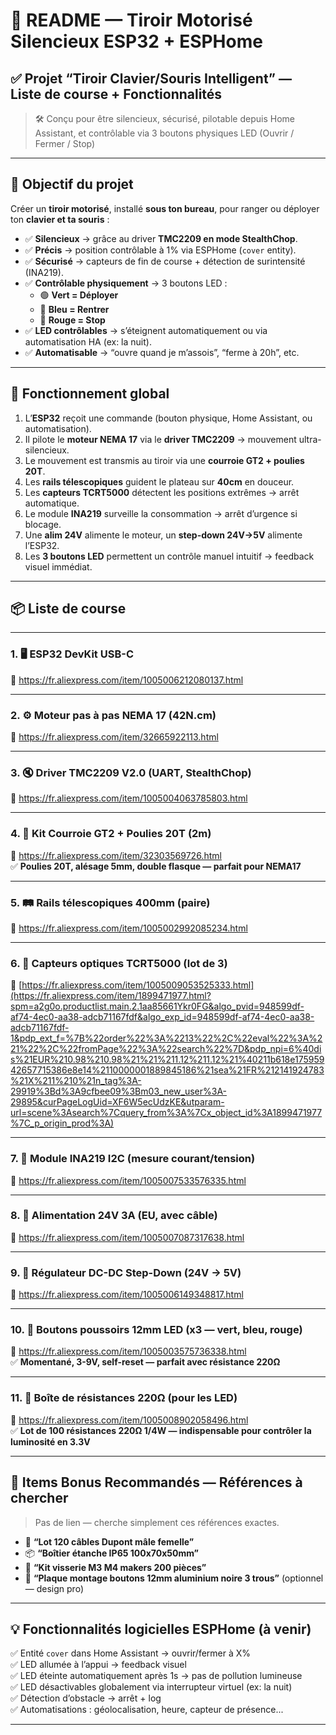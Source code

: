 # 📄 README — Tiroir Motorisé Silencieux ESP32 + ESPHome  
## ✅ Projet “Tiroir Clavier/Souris Intelligent” — Liste de course + Fonctionnalités

> 🛠️ Conçu pour être silencieux, sécurisé, pilotable depuis Home Assistant, et contrôlable via 3 boutons physiques LED (Ouvrir / Fermer / Stop)

---

## 🎯 Objectif du projet

Créer un **tiroir motorisé**, installé **sous ton bureau**, pour ranger ou déployer ton **clavier et ta souris** :

- ✅ **Silencieux** → grâce au driver **TMC2209 en mode StealthChop**.
- ✅ **Précis** → position contrôlable à 1% via ESPHome (`cover` entity).
- ✅ **Sécurisé** → capteurs de fin de course + détection de surintensité (INA219).
- ✅ **Contrôlable physiquement** → 3 boutons LED :  
  - 🟢 **Vert = Déployer**  
  - 🔵 **Bleu = Rentrer**  
  - 🔴 **Rouge = Stop**  
- ✅ **LED contrôlables** → s’éteignent automatiquement ou via automatisation HA (ex: la nuit).
- ✅ **Automatisable** → “ouvre quand je m’assois”, “ferme à 20h”, etc.

---

## 🧠 Fonctionnement global

1. L’**ESP32** reçoit une commande (bouton physique, Home Assistant, ou automatisation).
2. Il pilote le **moteur NEMA 17** via le **driver TMC2209** → mouvement ultra-silencieux.
3. Le mouvement est transmis au tiroir via une **courroie GT2 + poulies 20T**.
4. Les **rails télescopiques** guident le plateau sur **40cm** en douceur.
5. Les **capteurs TCRT5000** détectent les positions extrêmes → arrêt automatique.
6. Le module **INA219** surveille la consommation → arrêt d’urgence si blocage.
7. Une **alim 24V** alimente le moteur, un **step-down 24V→5V** alimente l’ESP32.
8. Les **3 boutons LED** permettent un contrôle manuel intuitif → feedback visuel immédiat.

---

## 📦 Liste de course 

---

### 1. 🖥️ ESP32 DevKit USB-C  
🔗 https://fr.aliexpress.com/item/1005006212080137.html

---

### 2. ⚙️ Moteur pas à pas NEMA 17 (42N.cm)  
🔗 https://fr.aliexpress.com/item/32665922113.html

---

### 3. 🔇 Driver TMC2209 V2.0 (UART, StealthChop)  
🔗 https://fr.aliexpress.com/item/1005004063785803.html

---

### 4. 🔄 Kit Courroie GT2 + Poulies 20T (2m)  
🔗 https://fr.aliexpress.com/item/32303569726.html  
✅ **Poulies 20T, alésage 5mm, double flasque — parfait pour NEMA17**

---

### 5. 🛤️ Rails télescopiques 400mm (paire)  
🔗 https://fr.aliexpress.com/item/1005002992085234.html

---

### 6. 📏 Capteurs optiques TCRT5000 (lot de 3)  
🔗 [https://fr.aliexpress.com/item/1005009053525333.html](https://fr.aliexpress.com/item/1899471977.html?spm=a2g0o.productlist.main.2.1aa85661Ykr0FG&algo_pvid=948599df-af74-4ec0-aa38-adcb71167fdf&algo_exp_id=948599df-af74-4ec0-aa38-adcb71167fdf-1&pdp_ext_f=%7B%22order%22%3A%2213%22%2C%22eval%22%3A%221%22%2C%22fromPage%22%3A%22search%22%7D&pdp_npi=6%40dis%21EUR%210.98%210.98%21%21%211.12%211.12%21%40211b618e17595942657715386e8e14%2110000001889845186%21sea%21FR%212141924783%21X%211%210%21n_tag%3A-29919%3Bd%3A9cfbee09%3Bm03_new_user%3A-29895&curPageLogUid=XF6W5ecUdzKE&utparam-url=scene%3Asearch%7Cquery_from%3A%7Cx_object_id%3A1899471977%7C_p_origin_prod%3A)

---

### 7. 🔌 Module INA219 I2C (mesure courant/tension)  
🔗 https://fr.aliexpress.com/item/1005007533576335.html

---

### 8. 🔋 Alimentation 24V 3A (EU, avec câble)  
🔗 https://fr.aliexpress.com/item/1005007087317638.html

---

### 9. 🔌 Régulateur DC-DC Step-Down (24V → 5V)  
🔗 https://fr.aliexpress.com/item/1005006149348817.html

---

### 10. 🔘 Boutons poussoirs 12mm LED (x3 — vert, bleu, rouge)  
🔗 https://fr.aliexpress.com/item/1005003575736338.html  
✅ **Momentané, 3-9V, self-reset — parfait avec résistance 220Ω**

---

### 11. 🔌 Boîte de résistances 220Ω (pour les LED)  
🔗 https://fr.aliexpress.com/item/1005008902058496.html  
✅ **Lot de 100 résistances 220Ω 1/4W — indispensable pour contrôler la luminosité en 3.3V**

---

## 🧰 Items Bonus Recommandés — Références à chercher

> Pas de lien — cherche simplement ces références exactes.

- 🔌 **“Lot 120 câbles Dupont mâle femelle”**
- 📦 **“Boîtier étanche IP65 100x70x50mm”**
- 🔩 **“Kit visserie M3 M4 makers 200 pièces”**
- 📏 **“Plaque montage boutons 12mm aluminium noire 3 trous”** (optionnel — design pro)

---

## 💡 Fonctionnalités logicielles ESPHome (à venir)

✅ Entité `cover` dans Home Assistant → ouvrir/fermer à X%  
✅ LED allumée à l’appui → feedback visuel  
✅ LED éteinte automatiquement après 1s → pas de pollution lumineuse  
✅ LED désactivables globalement via interrupteur virtuel (ex: la nuit)  
✅ Détection d’obstacle → arrêt + log  
✅ Automatisations : géolocalisation, heure, capteur de présence...

---

